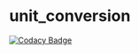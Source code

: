 # unit_conversion
[![Codacy Badge](https://api.codacy.com/project/badge/Grade/e3d50211fca34266ad0d4efa50045001)](https://app.codacy.com/gh/Brumelove/unit_conversion?utm_source=github.com&utm_medium=referral&utm_content=Brumelove/unit_conversion&utm_campaign=Badge_Grade_Settings)